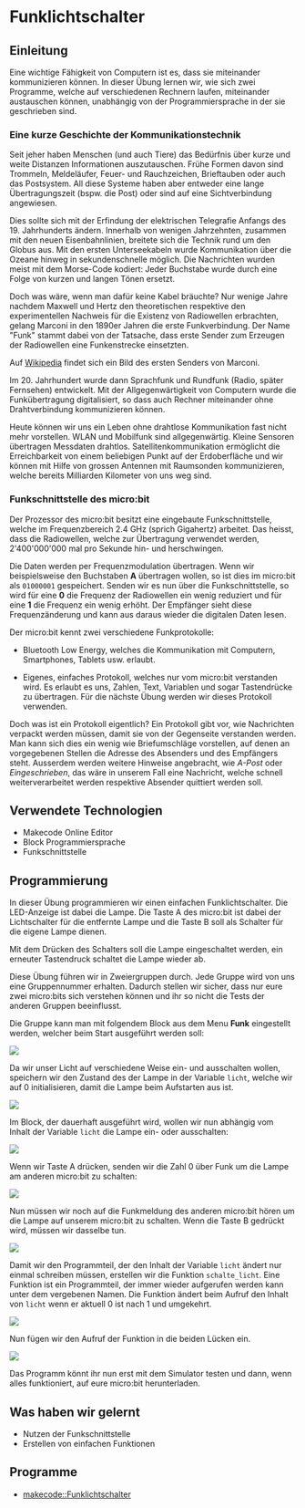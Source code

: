 # Funklichtschalter

## Einleitung

Eine wichtige Fähigkeit von Computern ist es, dass sie miteinander kommunizieren können. In dieser Übung lernen wir, wie sich zwei Programme, welche auf verschiedenen Rechnern laufen, miteinander austauschen können, unabhängig von der Programmiersprache in der sie geschrieben sind.


### Eine kurze Geschichte der Kommunikationstechnik

Seit jeher haben Menschen (und auch Tiere) das Bedürfnis über kurze und weite Distanzen Informationen auszutauschen. Frühe Formen davon sind Trommeln, Meldeläufer, Feuer- und Rauchzeichen, Brieftauben oder auch das Postsystem. All diese Systeme haben aber entweder eine lange Übertragungszeit (bspw. die Post) oder sind auf eine Sichtverbindung angewiesen.

Dies sollte sich mit der Erfindung der elektrischen Telegrafie Anfangs des 19. Jahrhunderts ändern. Innerhalb von wenigen Jahrzehnten, zusammen mit den neuen Eisenbahnlinien, breitete sich die Technik rund um den Globus aus. Mit den ersten Unterseekabeln wurde Kommunikation über die Ozeane hinweg in sekundenschnelle möglich. Die Nachrichten wurden meist mit dem Morse-Code kodiert: Jeder Buchstabe wurde durch eine Folge von kurzen und langen Tönen ersetzt.

Doch was wäre, wenn man dafür keine Kabel bräuchte? Nur wenige Jahre nachdem Maxwell und Hertz den theoretischen respektive den experimentellen Nachweis für die Existenz von Radiowellen erbrachten, gelang Marconi in den 1890er Jahren die erste Funkverbindung. Der Name "Funk" stammt dabei von der Tatsache, dass erste Sender zum Erzeugen der Radiowellen eine Funkenstrecke einsetzten.

Auf [Wikipedia](https://upload.wikimedia.org/wikipedia/commons/3/36/Marconi%27s_first_radio_transmitter.jpg) findet sich ein Bild des ersten Senders von Marconi.

Im 20. Jahrhundert wurde dann Sprachfunk und Rundfunk (Radio, später Fernsehen) entwickelt. Mit der Allgegenwärtigkeit von Computern wurde die Funkübertragung digitalisiert, so dass auch Rechner miteinander ohne Drahtverbindung kommunizieren können.

Heute können wir uns ein Leben ohne drahtlose Kommunikation fast nicht mehr vorstellen. WLAN und Mobilfunk sind allgegenwärtig. Kleine Sensoren übertragen Messdaten drahtlos. Satellitenkommunikation ermöglicht die Erreichbarkeit von einem beliebigen Punkt auf der Erdoberfläche und wir können mit Hilfe von grossen Antennen mit Raumsonden kommunizieren, welche bereits Milliarden Kilometer von uns weg sind.


### Funkschnittstelle des micro:bit

Der Prozessor des micro:bit besitzt eine eingebaute Funkschnittstelle, welche im Frequenzbereich 2.4 GHz (sprich Gigahertz) arbeitet. Das heisst, dass die Radiowellen, welche zur Übertragung verwendet werden, 2'400'000'000 mal pro Sekunde hin- und herschwingen.

Die Daten werden per Frequenzmodulation übertragen. Wenn wir beispielsweise den Buchstaben **A** übertragen wollen, so ist dies im micro:bit als ```01000001``` gespeichert. Senden wir es nun über die Funkschnittstelle, so wird für eine **0** die Frequenz der Radiowellen ein wenig reduziert und für eine **1** die Frequenz ein wenig erhöht. Der Empfänger sieht diese Frequenzänderung und kann aus daraus wieder die digitalen Daten lesen. 

Der micro:bit kennt zwei verschiedene Funkprotokolle:

* Bluetooth Low Energy, welches die Kommunikation mit Computern, Smartphones, Tablets usw. erlaubt.

* Eigenes, einfaches Protokoll, welches nur vom micro:bit verstanden wird. Es erlaubt es uns, Zahlen, Text, Variablen und sogar Tastendrücke zu übertragen. Für die nächste Übung werden wir dieses Protokoll verwenden.

Doch was ist ein Protokoll eigentlich? Ein Protokoll gibt vor, wie Nachrichten verpackt werden müssen, damit sie von der Gegenseite verstanden werden. Man kann sich dies ein wenig wie Briefumschläge vorstellen, auf denen an vorgegebenen Stellen die Adresse des Absenders und des Empfängers steht. Ausserdem werden weitere Hinweise angebracht, wie *A-Post* oder *Eingeschrieben*, das wäre in unserem Fall eine Nachricht, welche schnell weiterverarbeitet werden respektive Absender quittiert werden soll.


## Verwendete Technologien

* Makecode Online Editor
* Block Programmiersprache
* Funkschnittstelle


## Programmierung

In dieser Übung programmieren wir einen einfachen Funklichtschalter. Die LED-Anzeige ist dabei die Lampe. Die Taste A des micro:bit ist dabei der Lichtschalter für die entfernte Lampe und die Taste B soll als Schalter für die eigene Lampe dienen.

Mit dem Drücken des Schalters soll die Lampe eingeschaltet werden, ein erneuter Tastendruck schaltet die Lampe wieder ab.

Diese Übung führen wir in Zweiergruppen durch. Jede Gruppe wird von uns eine Gruppennummer erhalten. Dadurch stellen wir sicher, dass nur eure zwei micro:bits sich verstehen können und ihr so nicht die Tests der anderen Gruppen beeinflusst.

Die Gruppe kann man mit folgendem Block aus dem Menu **Funk** eingestellt werden, welcher beim Start ausgeführt werden soll:

![](gruppe-setzen.png)

Da wir unser Licht auf verschiedene Weise ein- und ausschalten wollen, speichern wir den Zustand des der Lampe in der Variable ```licht```, welche wir auf 0 initialisieren, damit die Lampe beim Aufstarten aus ist.

![](initialisierung.png)

Im Block, der dauerhaft ausgeführt wird, wollen wir nun abhängig vom Inhalt der Variable ```licht``` die Lampe ein- oder ausschalten:

![](lampe.png)

Wenn wir Taste A drücken, senden wir die Zahl 0 über Funk um die Lampe am anderen micro:bit zu schalten: 

![](sende_knopfdruck.png)

Nun müssen wir noch auf die Funkmeldung des anderen micro:bit hören um die Lampe auf unserem micro:bit zu schalten. Wenn die Taste B gedrückt wird, müssen wir dasselbe tun.

![](aktionen_lampe.png)

Damit wir den Programmteil, der den Inhalt der Variable ```licht``` ändert nur einmal schreiben müssen, erstellen wir die Funktion ```schalte_licht```. Eine Funktion ist ein Programmteil, der immer wieder aufgerufen werden kann unter dem vergebenen Namen. Die Funktion ändert beim Aufruf den Inhalt von ```licht``` wenn er aktuell 0 ist nach 1 und umgekehrt.

![](schalte_licht.png)

Nun fügen wir den Aufruf der Funktion in die beiden Lücken ein.

![](schalte_licht_komplett.png)


Das Programm könnt ihr nun erst mit dem Simulator testen und dann, wenn alles funktioniert, auf eure micro:bit herunterladen.


## Was haben wir gelernt

*   Nutzen der Funkschnittstelle
*   Erstellen von einfachen Funktionen

## Programme

*   [makecode::Funklichtschalter](https://makecode.microbit.org/_g6a0a4Y0sMuX)
